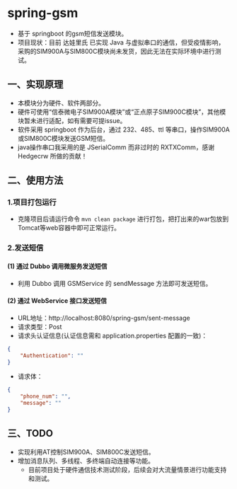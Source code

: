 # spring-gsm

- 基于 springboot 的gsm短信发送模块。
- 项目现状：目前 达娃里氏 已实现 Java 与虚拟串口的通信，但受疫情影响，采购的SIM900A与SIM800C模块尚未发货，因此无法在实际环境中进行测试。

## 一、实现原理
- 本模块分为硬件、软件两部分。
- 硬件可使用“信泰微电子SIM900A模块”或“正点原子SIM900C模块”，其他模块暂未进行适配，如有需要可提issue。
- 软件采用 springboot 作为后台，通过 232、485、ttl 等串口，操作SIM900A或SIM800C模块发送GSM短信。
- java操作串口我采用的是 JSerialComm 而非过时的 RXTXComm，感谢 Hedgecrw 所做的贡献！

## 二、使用方法
### 1.项目打包运行
- 克隆项目后请运行命令 `mvn clean package` 进行打包，把打出来的war包放到Tomcat等web容器中即可正常运行。

### 2.发送短信
#### (1) 通过 Dubbo 调用微服务发送短信
- 利用 Dubbo 调用 GSMService 的 sendMessage 方法即可发送短信。
#### (2) 通过 WebService 接口发送短信
- URL地址：http://localhost:8080/spring-gsm/sent-message
- 请求类型：Post
- 请求头认证信息(认证信息需和 application.properties 配置的一致)：
```json
{
    "Authentication": ""
}
```
- 请求体：
```json
{
    "phone_num": "",
    "message": ""
}
```

## 三、TODO
- 实现利用AT控制SIM900A、SIM800C发送短信。
- 增加消息队列、多线程、多终端自动连接等功能。
  - 目前项目处于硬件通信技术测试阶段，后续会对大流量情景进行功能支持和测试。
